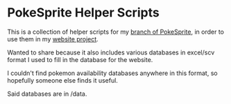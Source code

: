 # PokeSprite Helper Scripts

This is a collection of helper scripts for my 
[branch of PokeSprite](https://github.com/Galleom/pokesprite), in order to use them
in my [website project](https://github.com/Galleom/PokeChecker).

Wanted to share because it also includes various databases
in excel/scv format I used to fill in the database for the website.

I couldn't find pokemon availability databases anywhere in this format, 
so hopefully someone else finds it useful.

Said databases are in /data.
